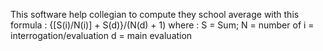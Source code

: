 This software help collegian to compute they school average with this formula : {[S(i)/N(i)] + S(d)}/(N(d) + 1) where :
S = Sum;
N = number of
i = interrogation/evaluation
d = main evaluation
